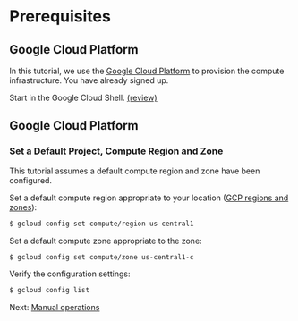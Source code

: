 # Prerequisites

## Google Cloud Platform

In this tutorial, we use the [Google Cloud Platform](https://cloud.google.com/) to provision the compute infrastructure. You have already signed up. 

Start in the Google Cloud Shell. [(review)](https://cloud.google.com/shell/docs/features)

## Google Cloud Platform
### Set a Default Project, Compute Region and Zone

This tutorial assumes a default compute region and zone have been configured.

Set a default compute region appropriate to your location ([GCP regions and zones](https://cloud.google.com/compute/docs/regions-zones)):

```bash
$ gcloud config set compute/region us-central1
```

Set a default compute zone appropriate to the zone:

```bash
$ gcloud config set compute/zone us-central1-c
```

Verify the configuration settings:

```bash
$ gcloud config list
```

Next: [Manual operations](02-manual-operations.md)
